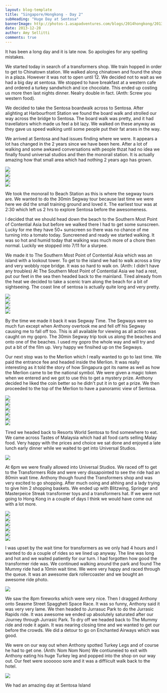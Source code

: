 ```yaml
---
layout: blog-template
title: "Singapore/Hongkong - Day 2"
subHeading: "Huge Day at Sentosa"
bannerImage: http://photos-1.asapadventures.com/blogs/2014hongkong/2013-12-28/IMG_5098.JPG_compressed.JPEG
date: 2013-12-28
author: Amy Sellitti
comments: true
---
```


It has been a long day and it is late now. So apologies for any spelling mistakes.

We started today in search of a transformers shop. We train hopped in order to get to Chinatown station. We walked along chinatown and found the shop in a plaza. However it was not to open until 12. We decided not to wait as we had a big day at sentosa. We stopped to have breakfast at a western cafe and ordered a turkey sandwhich and ice chocolate. This ended up costing us more then last nights dinner. Nealry double in fact. (Anth: Screw you western food).

We decided to take the Sentosa boardwalk across to Sentosa. After alighting at Harbourfront Station we found the board walk and strolled our way across the bridge to Sentosa. The board walk was pretty, and it had travellators which made us feel a bit lazy. We walked on these anyway as they gave us speed walking until some people put their fat arses in the way.

We arrived at Sentosa and had issues finding where we were. It appears a lot has changed in the 2 years since we have been here. After a lot of walking and some awkawd conversations with people thzat had no idea we finally found universal studios and then the monorail station. It is actually amazing how that small area which had nothing 2 years ago has grown.

<div class="center-image"><img src="http://photos-1.asapadventures.com/blogs/2014hongkong/2013-12-28/IMG_5076.JPG_compressed.JPEG" /></div>
<div class="center-image"><img src="http://photos-1.asapadventures.com/blogs/2014hongkong/2013-12-28/IMG_5081.JPG_compressed.JPEG" /></div>
<div class="center-image"><img src="http://photos-1.asapadventures.com/blogs/2014hongkong/2013-12-28/IMG_5083.JPG_compressed.JPEG" /></div>
<div class="center-image"><img src="http://photos-1.asapadventures.com/blogs/2014hongkong/2013-12-28/PC280897.JPG_compressed.JPEG" /></div>

We took the monorail to Beach Station as this is where the segway tours are. We wanted to do the 30min Segway tour because last time we were here we did the small training ground and loved it. The earliest tour was at 2:30 which left us 2 hrs to explore Sentosa before the awesomeness.

I decided that we should head down the beach to the Southern Most Point of Contential Asia but before we walked there I had to get some sunscreen. Lucky for me they have 50+ sunscreen so there was no chance of me turning into a tomato today. Suncreened and ready we started walking. It was so hot and humid today that walking was much more of a chore then normal. Luckily we stopped into 7/11 for a slurpee.

We made it to The Southern Most Point of Contential Asia which was an island with a lookout tower. To get to the island we had to walk across a tiny and very wobbly rope bridge. It was so hard to walk on. (Anth: I didn't have any troubles) At The Southern Most Point of Contential Asia we had a rest, put our feet in the sea then headed back to the mainland. Tired already from the heat we decided to take a scenic tram along the beach for a bit of sightseeing. The coast line of sentosa is actually quite long and very pretty.

<div class="center-image"><img src="http://photos-1.asapadventures.com/blogs/2014hongkong/2013-12-28/IMG_5090.JPG_compressed.JPEG" /></div>
<div class="center-image"><img src="http://photos-1.asapadventures.com/blogs/2014hongkong/2013-12-28/IMG_5094.JPG_compressed.JPEG" /></div>
<div class="center-image"><img src="http://photos-1.asapadventures.com/blogs/2014hongkong/2013-12-28/IMG_5098.JPG_compressed.JPEG" /></div>
<div class="center-image"><img src="http://photos-1.asapadventures.com/blogs/2014hongkong/2013-12-28/PC280924.JPG_compressed.JPEG" /></div>

By the time we made it back it was Segway Time. The Segways were so much fun except when Anthony overtook me and fell off his Segway causing me to fall off too. This is all available for viewing as all action was caught on my gopro. The 30min Segway trip took us along the beaches and onto one of the beaches. I used my gopro the whole way and will try and put a bit of the film up. Very happy we finsihed up on the Segways.

Our next stop was to the Merlion which I really wanted to go to last time. We paid the entrance fee and headed inside the Merlion. It was really interesting as it told the story of how Singapura got its name as well as how the Merlion came to be the national symbol. We were given a magic token when we entered and we got to use this to get a mystery prize. Anthony decided he liked the coin better so he didn't put it in to get a prize. We then proceeded to the top of the Merlion to have a panoramic view of Sentosa.

<div class="center-image"><img src="http://photos-1.asapadventures.com/blogs/2014hongkong/2013-12-28/IMG_5104.JPG_compressed.JPEG" /></div>
<div class="center-image"><img src="http://photos-1.asapadventures.com/blogs/2014hongkong/2013-12-28/IMG_5108.JPG_compressed.JPEG" /></div>
<div class="center-image"><img src="http://photos-1.asapadventures.com/blogs/2014hongkong/2013-12-28/PC281034.JPG_compressed.JPEG" /></div>
<div class="center-image"><img src="http://photos-1.asapadventures.com/blogs/2014hongkong/2013-12-28/IMG_5129.JPG_compressed.JPEG" /></div>
<div class="center-image"><img src="http://photos-1.asapadventures.com/blogs/2014hongkong/2013-12-28/IMG_5130.JPG_compressed.JPEG" /></div>
<div class="center-image"><img src="http://photos-1.asapadventures.com/blogs/2014hongkong/2013-12-28/IMG_5133.JPG_compressed.JPEG" /></div>

Tired we headed back to Resorts World Sentosa to find somewhere to eat. We came across Tastes of Malaysia which had all food carts selling Malay food. Very happy with the prices and choice we sat done and enjoyed a late lunch early dinner while we waited to get into Universal Studios.

<div class="center-image"><img src="http://photos-1.asapadventures.com/blogs/2014hongkong/2013-12-28/IMG_5136.JPG_compressed.JPEG" /></div>

At 6pm we were finally allowed into Universal Studios. We raced off to get to the Transformers Ride and were very dissapointed to see the ride had an 80min wait time. Anthony though found the Transformers shop and was very excited to go shopping. After much ooing and ahhing and a lady trying to give him 2 shopping baskets. We ended up with Blitzwing, Springer and Masterpeice Streak transformer toys and a transformers hat. If we were not going to Hong Kong in a couple of days I think we would have come out with a lot more.

<div class="center-image"><img src="http://photos-1.asapadventures.com/blogs/2014hongkong/2013-12-28/IMG_5138.JPG_compressed.JPEG" /></div>
<div class="center-image"><img src="http://photos-1.asapadventures.com/blogs/2014hongkong/2013-12-28/IMG_5154.JPG_compressed.JPEG" /></div>
<div class="center-image"><img src="http://photos-1.asapadventures.com/blogs/2014hongkong/2013-12-28/IMG_5157.JPG_compressed.JPEG" /></div>
<div class="center-image"><img src="http://photos-1.asapadventures.com/blogs/2014hongkong/2013-12-28/PC281090.JPG_compressed.JPEG" /></div>
<div class="center-image"><img src="http://photos-1.asapadventures.com/blogs/2014hongkong/2013-12-28/PC281089.JPG_compressed.JPEG" /></div>
<div class="center-image"><img src="http://photos-1.asapadventures.com/blogs/2014hongkong/2013-12-28/PC281135.JPG_compressed.JPEG" /></div>

I was upset by the wait time for transformers as we only had 4 hours and I wanted to do a couple of rides so we lined up anyway. The line was long and hot and we waited patiently for our turn. I had forgotten how good the transformer ride was. We continued walking around the park and found The Mummy ride had a 10min wait time. We were very happy and raced through the queue. It was an awesome dark rollercoaster and we bought an awesome ride photo.

<div class="center-image"><img src="http://photos-1.asapadventures.com/blogs/2014hongkong/2013-12-28/IMG_5164.JPG_compressed.JPEG" /></div>

We saw the 8pm fireworks which were very nice. Then I dragged Anthony onto Seasme Street Spaggheti Space Race. It was so funny, Anthony said it was very very lame. We then headed to Jurrasuc Park to do the Jurrasic Rapids ride. It was awesome we ended up absolutely saturated after our Journey through Jurrasic Park. To dry off we headed back to The Mummy ride and rode it again. It was nearing closing time and we wanted to get our before the crowds. We did a detour to go on Enchanted Airways which was good.

We were on our way out when Anthony spotted Turkey Legs and of course he had to get one. (Anth: Nom Nom Nom) We contiuneied to exit with Anthony eating his huge Turkey leg and popped into the shop on our way out. Our feet were soooooo sore and it was a diffiicult walk back to the hotel.

<div class="center-image"><img src="http://photos-1.asapadventures.com/blogs/2014hongkong/2013-12-28/IMG_5176.JPG_compressed.JPEG" /></div>

We had an amazing day at Sentosa Island

